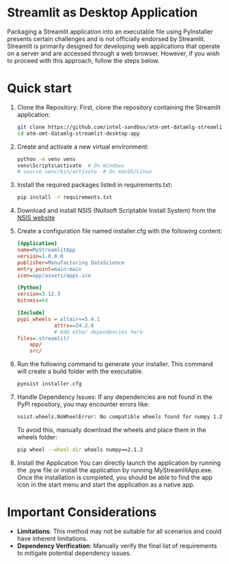 # Streamlit as Desktop Application

Packaging a Streamlit application into an executable file using PyInstaller presents certain challenges and is not officially endorsed by Streamlit. Streamlit is primarily designed for developing web applications that operate on a server and are accessed through a web browser. However, if you wish to proceed with this approach, follow the steps below.

# Quick start
1. Clone the Repository: First, clone the repository containing the Streamlit application:
    ```bash
    git clone https://github.com/intel-sandbox/atm-omt-datamlg-streamlit-desktop-app
    cd atm-omt-datamlg-streamlit-desktop-app
    ```
2. Create and activate a new virtual environment:
    ```bash
    python -m venv venv
    venv\Scripts\activate  # On Windows
    # source venv/bin/activate  # On macOS/Linux
    ```
3. Install the required packages listed in requirements.txt:
    ```bash
    pip install -r requirements.txt
    ```
4. Download and install NSIS (Nullsoft Scriptable Install System) from the [NSIS website](http://nsis.sourceforge.net/Download)

5. Create a configuration file named installer.cfg with the following content:
    ```ini
    [Application]
    name=MyStreamlitApp
    version=1.0.0.0
    publisher=Manufacturing DataScience
    entry_point=main:main
    icon=app/assets/apps.ico

    [Python]
    version=3.12.3
    bitness=64

    [Include]
    pypi_wheels = altair==5.4.1
                attrs==24.2.0
                # Add other dependencies here
    files=.streamlit/
        app/
        src/
    ```
6. Run the following command to generate your installer. This command will create a build folder with the executable.
    ```bash
    pynsist installer.cfg
    ```
7. Handle Dependency Issues: If any dependencies are not found in the PyPI repository, you may encounter errors like:
    ```bash
    nsist.wheels.NoWheelError: No compatible wheels found for numpy 1.24.3
    ```
    To avoid this, manually download the wheels and place them in the wheels folder:
    ```bash
    pip wheel --wheel-dir wheels numpy==2.1.2
    ```
8. Install the Application
You can directly launch the application by running the .pyw file or install the application by running MyStreamlitApp.exe. Once the installation is completed, you should be able to find the app icon in the start menu and start the application as a native app.

# Important Considerations
- **Limitations**: This method may not be suitable for all scenarios and could have inherent limitations.
- **Dependency Verification**: Manually verify the final list of requirements to mitigate potential dependency issues.
